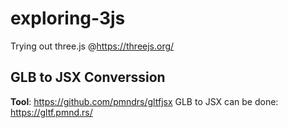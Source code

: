 # exploring-3js

Trying out three.js @https://threejs.org/

## GLB to JSX Converssion

**Tool**: https://github.com/pmndrs/gltfjsx
GLB to JSX can be done: https://gltf.pmnd.rs/
